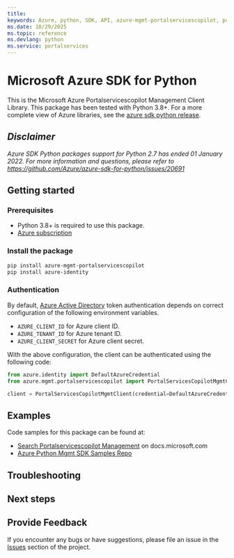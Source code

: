 ```yaml
---
title: 
keywords: Azure, python, SDK, API, azure-mgmt-portalservicescopilot, portalservices
ms.date: 10/29/2025
ms.topic: reference
ms.devlang: python
ms.service: portalservices
---
```

# Microsoft Azure SDK for Python

This is the Microsoft Azure Portalservicescopilot Management Client Library.
This package has been tested with Python 3.8+.
For a more complete view of Azure libraries, see the [azure sdk python release](https://aka.ms/azsdk/python/all).

## _Disclaimer_

_Azure SDK Python packages support for Python 2.7 has ended 01 January 2022. For more information and questions, please refer to https://github.com/Azure/azure-sdk-for-python/issues/20691_

## Getting started

### Prerequisites

- Python 3.8+ is required to use this package.
- [Azure subscription](https://azure.microsoft.com/free/)

### Install the package

```bash
pip install azure-mgmt-portalservicescopilot
pip install azure-identity
```

### Authentication

By default, [Azure Active Directory](https://aka.ms/awps/aad) token authentication depends on correct configuration of the following environment variables.

- `AZURE_CLIENT_ID` for Azure client ID.
- `AZURE_TENANT_ID` for Azure tenant ID.
- `AZURE_CLIENT_SECRET` for Azure client secret.

With the above configuration, the client can be authenticated using the following code:

```python
from azure.identity import DefaultAzureCredential
from azure.mgmt.portalservicescopilot import PortalServicesCopilotMgmtClient

client = PortalServicesCopilotMgmtClient(credential=DefaultAzureCredential())
```

## Examples

Code samples for this package can be found at:
- [Search Portalservicescopilot Management](/samples/browse/?languages=python&term=Getting%20started%20-%20Managing&terms=Getting%20started%20-%20Managing) on docs.microsoft.com
- [Azure Python Mgmt SDK Samples Repo](https://aka.ms/azsdk/python/mgmt/samples)


## Troubleshooting

## Next steps

## Provide Feedback

If you encounter any bugs or have suggestions, please file an issue in the
[Issues](https://github.com/Azure/azure-sdk-for-python/issues)
section of the project. 

